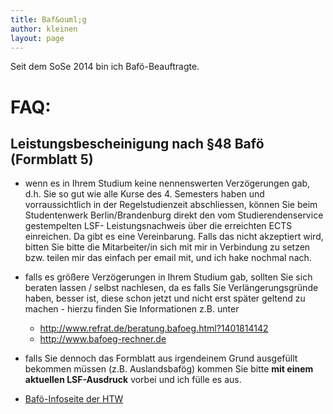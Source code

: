 ```yaml
---
title: Baf&ouml;g
author: kleinen
layout: page
---
```


Seit dem SoSe 2014 bin ich Baf&ouml;-Beauftragte.

FAQ:
===============

Leistungsbescheinigung nach §48 Baf&ouml; (Formblatt 5)
-----------------

- wenn es in Ihrem Studium keine nennenswerten Verzögerungen gab, d.h. Sie so gut wie alle Kurse des 4. Semesters haben und vorraussichtlich in der Regelstudienzeit abschliessen, können Sie beim Studentenwerk Berlin/Brandenburg direkt den vom Studierendenservice gestempelten LSF- Leistungsnachweis über die erreichten ECTS einreichen. Da gibt es eine Vereinbarung. Falls das nicht akzeptiert wird, bitten Sie bitte die Mitarbeiter/in sich mit mir in Verbindung zu setzen bzw. teilen mir das einfach per email mit, und ich hake nochmal nach.

- falls es größere Verzögerungen in Ihrem Studium gab, sollten Sie sich beraten lassen / selbst nachlesen, da es falls Sie Verlängerungsgründe haben, besser ist, diese schon jetzt und nicht erst später geltend zu machen -
hierzu finden Sie Informationen z.B. unter
    - http://www.refrat.de/beratung.bafoeg.html?1401814142
    - http://www.bafoeg-rechner.de

- falls Sie dennoch das Formblatt aus irgendeinem Grund ausgefüllt bekommen müssen (z.B. Auslandsbafög) kommen Sie bitte **mit einem aktuellen LSF-Ausdruck** vorbei und ich fülle es aus.

- [Baf&ouml;-Infoseite der HTW](http://www.htw-berlin.de/studieren/finanzieren-wohnen/bafoeg-bildungskredit/)
